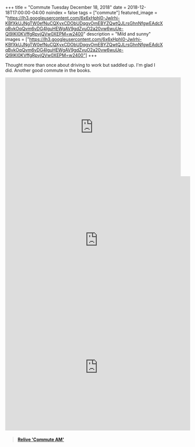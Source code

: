 +++
title =  "Commute Tuesday December 18, 2018"
date = 2018-12-18T17:00:00-04:00
noindex = false
tags = ["commute"]
featured_image = "https://lh3.googleusercontent.com/6x6xHphI0-JwIrhi-KBfXkUJNgTW0efNuCQXyxCDObUDqgvOmEBYZQwtQJLrsGhnNfgwEAdcXqBvkOqQvm6vDG4IguHEWgAV9gdZvuO2a20vw6wuUe-Ql9IKI0KVffgRpvjQVw0XEPM=w2400"
description = "Mild and sunny"
images = ["https://lh3.googleusercontent.com/6x6xHphI0-JwIrhi-KBfXkUJNgTW0efNuCQXyxCDObUDqgvOmEBYZQwtQJLrsGhnNfgwEAdcXqBvkOqQvm6vDG4IguHEWgAV9gdZvuO2a20vw6wuUe-Ql9IKI0KVffgRpvjQVw0XEPM=w2400"]
+++

Thought more than once about driving to work but saddled up. I'm glad I did. Another good commute in the books.

<iframe width="560" height="315" src="https://www.youtube.com/embed/ArHIzTxaCmk" frameborder="0" allow="accelerometer; autoplay; encrypted-media; gyroscope; picture-in-picture" allowfullscreen></iframe>

<iframe height='405' width='590' frameborder='0' allowtransparency='true' scrolling='no' src='https://www.strava.com/activities/2024075520/embed/a85ae9ca63615dc6da45861d15bb56b015d22a6f'></iframe>


<iframe height='405' width='590' frameborder='0' allowtransparency='true' scrolling='no' src='https://www.strava.com/activities/2023053831/embed/e2eb93e3122e6aa90034065f5acee70fcfcd1c9c'></iframe>

<blockquote class="embedly-card" data-card-controls="0" data-card-key="f1631a41cb254ca5b035dc5747a5bd75"><h4><a href="https://www.relive.cc/view/2023053831?r=embed-site">Relive 'Commute AM'</a></h4></blockquote>
        <script async src="https://cdn.embedly.com/widgets/platform.js" charset="UTF-8"></script>

